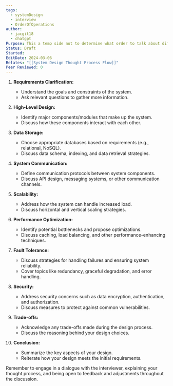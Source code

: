 ```yaml
---
tags:
  - systemDesign
  - interview
  - OrderOfOperations
author:
  - jacgit18
  - chatgpt
Purpose: This a temp side not to determine what order to talk about different system design components in the system design interview.
Status: Draft
Started: 
EditDate: 2024-03-06
Relates: "[[System Design Thought Process Flow]]"
Peer Reviewed: 0
---
```

1. **Requirements Clarification:**
   - Understand the goals and constraints of the system.
   - Ask relevant questions to gather more information.

2. **High-Level Design:**
   - Identify major components/modules that make up the system.
   - Discuss how these components interact with each other.

3. **Data Storage:**
   - Choose appropriate databases based on requirements (e.g., relational, NoSQL).
   - Discuss data schema, indexing, and data retrieval strategies.

4. **System Communication:**
   - Define communication protocols between system components.
   - Discuss API design, messaging systems, or other communication channels.

5. **Scalability:**
   - Address how the system can handle increased load.
   - Discuss horizontal and vertical scaling strategies.

6. **Performance Optimization:**
   - Identify potential bottlenecks and propose optimizations.
   - Discuss caching, load balancing, and other performance-enhancing techniques.

7. **Fault Tolerance:**
   - Discuss strategies for handling failures and ensuring system reliability.
   - Cover topics like redundancy, graceful degradation, and error handling.

8. **Security:**
   - Address security concerns such as data encryption, authentication, and authorization.
   - Discuss measures to protect against common vulnerabilities.

9. **Trade-offs:**
   - Acknowledge any trade-offs made during the design process.
   - Discuss the reasoning behind your design choices.

10. **Conclusion:**
    - Summarize the key aspects of your design.
    - Reiterate how your design meets the initial requirements.

Remember to engage in a dialogue with the interviewer, explaining your thought process, and being open to feedback and adjustments throughout the discussion.